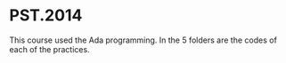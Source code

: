 # PST.2014

This course used the Ada programming. In the 5 folders are the codes of each of the practices.
